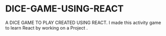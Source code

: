 # DICE-GAME-USING-REACT
A DICE GAME TO PLAY CREATED USING REACT.
I made this activity game to learn React by working on a Project .
